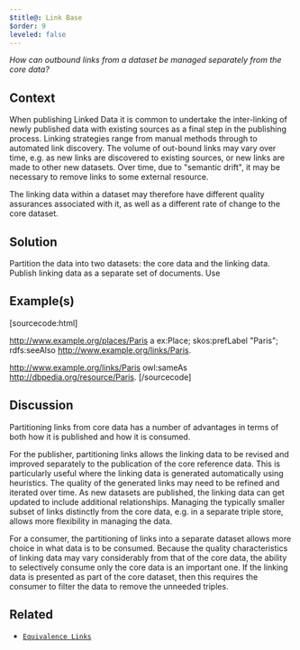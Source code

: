 ```yaml
---
$title@: Link Base
$order: 9
leveled: false
---
```


*How can outbound links from a dataset be managed separately from the core data?*

## Context

When publishing Linked Data it is common to undertake the inter-linking of newly published data with existing sources as a final step in the publishing process. Linking strategies range from manual methods through to automated link discovery. The volume of out-bound links may vary over time, e.g. as new links are discovered to existing sources, or new links are made to other new datasets. Over time, due to "semantic drift", it may be necessary to remove links to some external resource.

The linking data within a dataset may therefore have different quality assurances associated with it, as well as a different rate of change to the core dataset.

## Solution

Partition the data into two datasets: the core data and the linking data. Publish linking data as a separate set of documents. Use 

## Example(s)

[sourcecode:html]
<!-- Core Data -->
<http://www.example.org/places/Paris> a ex:Place;
  skos:prefLabel "Paris";
  rdfs:seeAlso <http://www.example.org/links/Paris>.

<!-- Linking Data -->
<http://www.example.org/links/Paris>
  owl:sameAs <http://dbpedia.org/resource/Paris>.
[/sourcecode]

## Discussion

Partitioning links from core data has a number of advantages in terms of both how it is published and how it is consumed.

For the publisher, partitioning links allows the linking data to be revised and improved separately to the publication of the core reference data. This is particularly useful where the linking data is generated automatically using heuristics. The quality of the generated links may need to be refined and iterated over time. As new datasets are published, the linking data can get updated to include additional relationships. Managing the typically smaller subset of links distinctly from the core data, e.g. in a separate triple store, allows more flexibility in managing the data.

For a consumer, the partitioning of links into a separate dataset allows more choice in what data is to be consumed. Because the quality characteristics of linking data may vary considerably from that of the core data, the ability to selectively consume only the core data is an important one. If the linking data is presented as part of the core dataset, then this requires the consumer to filter the data to remove the unneeded triples.

## Related

- [`Equivalence Links`](../chapter-4/equivalence-links)
